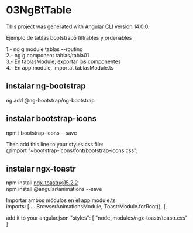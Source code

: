 # 03NgBtTable

This project was generated with [Angular CLI](https://github.com/angular/angular-cli) version 14.0.0.

Ejemplo de tablas bootstrap5 filtrables y ordenables<br>

1.- ng g module tablas --routing<br />
2.- ng g component tablas/tabla01<br />
3.- En tablasModule, exportar los componentes<br />
4.- En app.module, importat tablasModule.ts<br />

## instalar ng-bootstrap
ng add @ng-bootstrap/ng-bootstrap
## instalar bootstrap-icons
npm i bootstrap-icons --save<br> 

Then add this line to your styles.css file:<br>
@import "~bootstrap-icons/font/bootstrap-icons.css";


## instalar ngx-toastr
npm install ngx-toastr@15.2.2<br>
npm install @angular/animations --save<br>

Importar ambos módulos en el app.module.ts<br>
 imports: [
    ...
    BrowserAnimationsModule, 
    ToastrModule.forRoot(), 
  ],

add it to your angular.json
"styles": [ 
  "node_modules/ngx-toastr/toastr.css"  
]





